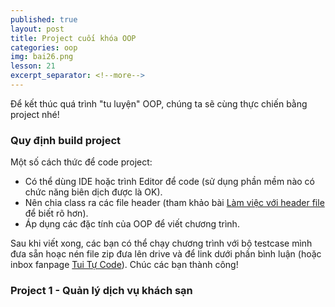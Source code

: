 ```yaml
---
published: true
layout: post
title: Project cuối khóa OOP
categories: oop
img: bai26.png
lesson: 21
excerpt_separator: <!--more-->
---
```

Để kết thúc quá trình "tu luyện" OOP, chúng ta sẽ cùng thực chiến bằng project nhé!<!--more-->
### Quy định build project
Một số cách thức để code project:
- Có thể dùng IDE hoặc trình Editor để code (sử dụng phần mềm nào có chức năng biên dịch được là OK).
- Nên chia class ra các file header (tham khảo bài [Làm việc với header file](https://tuitucode.github.io/cpp/oop/header-file/) để biết rõ hơn).
- Áp dụng các đặc tính của OOP để viết chương trình.

Sau khi viết xong, các bạn có thể chạy chương trình với bộ testcase mình đưa sẵn hoạc nén file zip đưa lên drive và để link dưới phần bình luận (hoặc inbox fanpage [Tui Tự Code](https://www.facebook.com/shareAboutIT/)). Chúc các bạn thành công!
### Project 1 - Quản lý dịch vụ khách sạn
